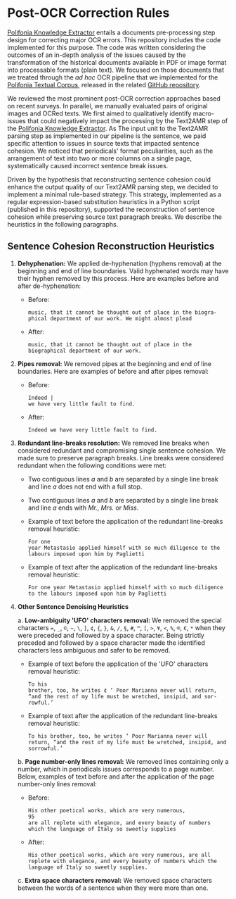 # Post-OCR Correction Rules

[Polifonia Knowledge Extractor](https://github.com/polifonia-project/Polifonia-Knowledge-Extractor) entails a documents pre-processing step design for correcting major OCR errors. This repository includes the code implemented for this purpose. The code was written considering the outcomes of an in-depth analysis of the issues caused by the transformation of the historical documents available in PDF or image format into processable formats (plain text). We focused on those documents that we treated through the *ad hoc* OCR pipeline that we implemented for the [Polifonia Textual Corpus](https://github.com/polifonia-project/Polifonia-Corpus), released in the related [GitHub repository](https://github.com/polifonia-project/textual-corpus-population).

We reviewed the most prominent post-OCR correction approaches based on recent surveys. In parallel, we manually evaluated pairs of original images and OCRed texts. We first aimed to qualitatively identify macro-issues that could negatively impact the processing by the Text2AMR step of the [Polifonia Knowledge Extractor](https://github.com/polifonia-project/Polifonia-Knowledge-Extractor). As The input unit to the Text2AMR parsing step as implemented in our pipeline is the sentence, we paid specific attention to issues in source texts that impacted sentence cohesion. We noticed that periodicals' format peculiarities, such as the arrangement of text into two or more columns on a single page, systematically caused incorrect sentence break issues.

Driven by the hypothesis that reconstructing sentence cohesion could enhance the output quality of our Text2AMR parsing step, we decided to implement a minimal rule-based strategy. This strategy, implemented as a regular expression-based substitution heuristics in a Python script (published in this repository), supported the reconstruction of sentence cohesion while preserving source text paragraph breaks. We describe the heuristics in the following paragraphs.

## Sentence Cohesion Reconstruction Heuristics

1. **Dehyphenation:** We applied de-hyphenation (hyphens removal) at the beginning and end of line boundaries. Valid hyphenated words may have their hyphen removed by this process. Here are examples before and after de-hyphenation:
   - Before: 
     ```
     music, that it cannot be thought out of place in the biogra-
     phical department of our work. We might almost plead
     ```
   - After: 
     ```
     music, that it cannot be thought out of place in the biographical department of our work.
     ```

2. **Pipes removal:** We removed pipes at the beginning and end of line boundaries. Here are examples of before and after pipes removal:
   - Before: 
     ```
     Indeed |
     we have very little fault to find.
     ```
   - After: 
     ```
     Indeed we have very little fault to find.
     ```

3. **Redundant line-breaks resolution:** We removed line breaks when considered redundant and compromising single sentence cohesion. We made sure to preserve paragraph breaks. Line breaks were considered redundant when the following conditions were met:
   - Two contiguous lines *a* and *b* are separated by a single line break and line *a* does not end with a full stop.
   - Two contiguous lines *a* and *b* are separated by a single line break and line *a* ends with *Mr.*, *Mrs.* or *Miss.*
   
   - Example of text before the application of the redundant line-breaks removal heuristic:
     ```
     For one
     year Metastasio applied himself with so much diligence to the labours imposed upon him by Paglietti
     ```
   - Example of text after the application of the redundant line-breaks removal heuristic:
     ```
     For one year Metastasio applied himself with so much diligence to the labours imposed upon him by Paglietti
     ```

4. **Other Sentence Denoising Heuristics**
   
   a. **Low-ambiguity 'UFO' characters removal:** We removed the special characters `=`, `_`, `©`, `~`, `\`, `]`, `¢`, `{`, `}`, `&`, `/`, `§`, `#`, `™`, `[`, `>`, `¥`, `<`, `%`, `®`, `€`, `*` when they were preceded and followed by a space character. Being strictly preceded and followed by a space character made the identified characters less ambiguous and safer to be removed.
      
      - Example of text before the application of the 'UFO' characters removal heuristic:
        ```
        To his
        brother, too, he writes ¢ ‘ Poor Marianna never will return,
        “and the rest of my life must be wretched, insipid, and sor-
        rowful.’
        ```
      
      - Example of text after the application of the redundant line-breaks removal heuristic:
        ```
        To his brother, too, he writes ‘ Poor Marianna never will return, “and the rest of my life must be wretched, insipid, and sorrowful.’
        ```

   b. **Page number-only lines removal:** We removed lines containing only a number, which in periodicals issues corresponds to a page number. Below, examples of text before and after the application of the page number-only lines removal:
      - Before: 
        ```
        His other poetical works, which are very numerous,
        95
        are all replete with elegance, and every beauty of numbers
        which the language of Italy so sweetly supplies
        ```
      - After: 
        ```
        His other poetical works, which are very numerous, are all replete with elegance, and every beauty of numbers which the language of Italy so sweetly supplies.
        ```

   c. **Extra space characters removal:** We removed space characters between the words of a sentence when they were more than one.


